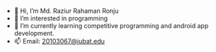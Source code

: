 - 👋 Hi, I’m Md. Raziur Rahaman Ronju
- 👀 I’m interested in programming
- 🌱 I’m currently learning competitive programming and android app development.
- 📫 Email: 20103067@iubat.edu


<!---
Raziur306/Raziur306 is a ✨ special ✨ repository because its `README.md` (this file) appears on your GitHub profile.
You can click the Preview link to take a look at your changes.
--->
